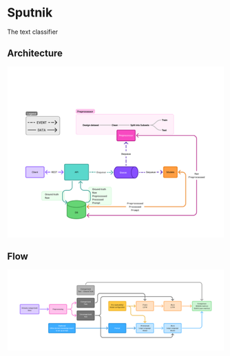 # Sputnik

The text classifier

## Architecture

![architecture](./.readme/architecture.png)

## Flow

![experiment flow](./.readme/flow.png)
